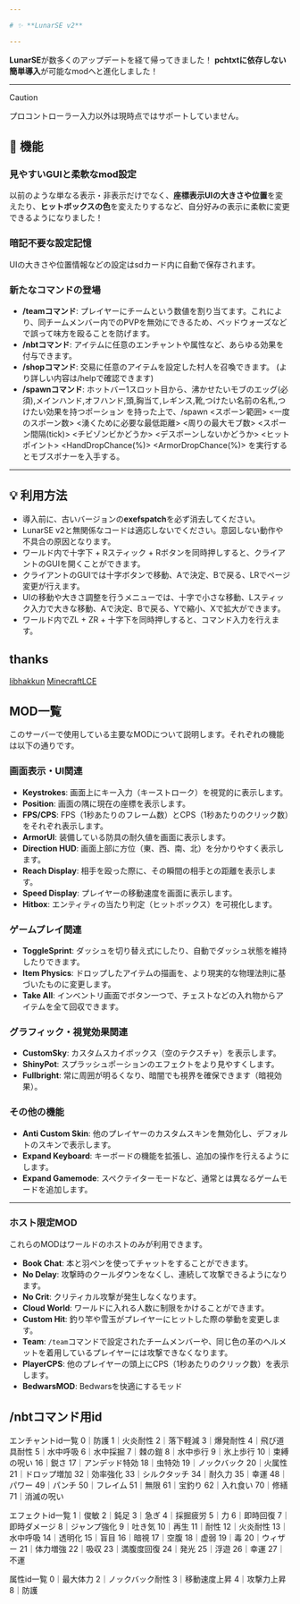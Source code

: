 ```yaml
---

# ✨ **LunarSE v2**

---
```


**LunarSE**が数多くのアップデートを経て帰ってきました！
**pchtxtに依存しない簡単導入**が可能なmodへと進化しました！

---

> [!CAUTION]
> プロコントローラー入力以外は現時点ではサポートしていません。

## 🌟 機能

### 見やすいGUIと柔軟なmod設定

以前のような単なる表示・非表示だけでなく、**座標表示UIの大きさや位置**を変えたり、**ヒットボックスの色**を変えたりするなど、自分好みの表示に柔軟に変更できるようになりました！

### 暗記不要な設定記憶

UIの大きさや位置情報などの設定はsdカード内に自動で保存されます。

### 新たなコマンドの登場

-   **/teamコマンド**: プレイヤーにチームという数値を割り当てます。これにより、同チームメンバー内でのPVPを無効にできるため、ベッドウォーズなどで誤って味方を殴ることを防げます。
-   **/nbtコマンド**: アイテムに任意のエンチャントや属性など、あらゆる効果を付与できます。
-   **/shopコマンド**: 交易に任意のアイテムを設定した村人を召喚できます。 (より詳しい内容は/helpで確認できます)
-   **/spawnコマンド**:  ホットバー1スロット目から、沸かせたいモブのエッグ(必須),メインハンド,オフハンド,頭,胸当て,レギンス,靴,つけたい名前の名札,つけたい効果を持つポーション を持った上で、/spawn <スポーン範囲> <一度のスポーン数> <湧くために必要な最低距離> <周りの最大モブ数> <スポーン間隔(tick)> <チビゾンビかどうか> <デスポーンしないかどうか> <ヒットポイント> <HandDropChance(%)> <ArmorDropChance(%)> を実行するとモブスポナーを入手する。

---

## 💡 利用方法

-   導入前に、古いバージョンの**exefspatch**を必ず消去してください。
-   LunarSE v2と無関係なコードは適応しないでください。意図しない動作や不具合の原因となります。
-   ワールド内で十字下 + Rスティック + Rボタンを同時押しすると、クライアントのGUIを開くことができます。
-   クライアントのGUIでは十字ボタンで移動、Aで決定、Bで戻る、LRでページ変更が行えます。
-   UIの移動や大きさ調整を行うメニューでは、十字で小さな移動、Lスティック入力で大きな移動、Aで決定、Bで戻る、Yで縮小、Xで拡大ができます。
-   ワールド内でZL + ZR + 十字下を同時押しすると、コマンド入力を行えます。

## thanks
[libhakkun](https://github.com/fruityloops1/LibHakkun)
[MinecraftLCE](https://github.com/GRAnimated/MinecraftLCE)

## MOD一覧

このサーバーで使用している主要なMODについて説明します。それぞれの機能は以下の通りです。

### 画面表示・UI関連

* **Keystrokes**: 画面上にキー入力（キーストローク）を視覚的に表示します。
* **Position**: 画面の隅に現在の座標を表示します。
* **FPS/CPS**: FPS（1秒あたりのフレーム数）とCPS（1秒あたりのクリック数）をそれぞれ表示します。
* **ArmorUI**: 装備している防具の耐久値を画面に表示します。
* **Direction HUD**: 画面上部に方位（東、西、南、北）を分かりやすく表示します。
* **Reach Display**: 相手を殴った際に、その瞬間の相手との距離を表示します。
* **Speed Display**: プレイヤーの移動速度を画面に表示します。
* **Hitbox**: エンティティの当たり判定（ヒットボックス）を可視化します。

### ゲームプレイ関連

* **ToggleSprint**: ダッシュを切り替え式にしたり、自動でダッシュ状態を維持したりできます。
* **Item Physics**: ドロップしたアイテムの描画を、より現実的な物理法則に基づいたものに変更します。
* **Take All**: インベントリ画面でボタン一つで、チェストなどの入れ物からアイテムを全て回収できます。

### グラフィック・視覚効果関連

* **CustomSky**: カスタムスカイボックス（空のテクスチャ）を表示します。
* **ShinyPot**: スプラッシュポーションのエフェクトをより見やすくします。
* **Fullbright**: 常に周囲が明るくなり、暗闇でも視界を確保できます（暗視効果）。

### その他の機能

* **Anti Custom Skin**: 他のプレイヤーのカスタムスキンを無効化し、デフォルトのスキンで表示します。
* **Expand Keyboard**: キーボードの機能を拡張し、追加の操作を行えるようにします。
* **Expand Gamemode**: スペクテイターモードなど、通常とは異なるゲームモードを追加します。

---

### ホスト限定MOD

これらのMODはワールドのホストのみが利用できます。

* **Book Chat**: 本と羽ペンを使ってチャットをすることができます。
* **No Delay**: 攻撃時のクールダウンをなくし、連続して攻撃できるようになります。
* **No Crit**: クリティカル攻撃が発生しなくなります。
* **Cloud World**: ワールドに入れる人数に制限をかけることができます。
* **Custom Hit**: 釣り竿や雪玉がプレイヤーにヒットした際の挙動を変更します。
* **Team**: `/team`コマンドで設定されたチームメンバーや、同じ色の革のヘルメットを着用しているプレイヤーには攻撃できなくなります。
* **PlayerCPS**: 他のプレイヤーの頭上にCPS（1秒あたりのクリック数）を表示します。
* **BedwarsMOD**: Bedwarsを快適にするモッド


## /nbtコマンド用id

エンチャントid一覧
0｜防護
1｜火炎耐性
2｜落下軽減
3｜爆発耐性
4｜飛び道具耐性
5｜水中呼吸
6｜水中採掘
7｜棘の鎧
8｜水中歩行
9｜氷上歩行
10｜束縛の呪い
16｜鋭さ
17｜アンデッド特効
18｜虫特効
19｜ノックバック
20｜火属性
21｜ドロップ増加
32｜効率強化
33｜シルクタッチ
34｜耐久力
35｜幸運
48｜パワー
49｜パンチ
50｜フレイム
51｜無限
61｜宝釣り
62｜入れ食い
70｜修繕
71｜消滅の呪い

エフェクトid一覧
1｜俊敏
2｜鈍足
3｜急ぎ
4｜採掘疲労
5｜力
6｜即時回復
7｜即時ダメージ
8｜ジャンプ強化
9｜吐き気
10｜再生
11｜耐性
12｜火炎耐性
13｜水中呼吸
14｜透明化
15｜盲目
16｜暗視
17｜空腹
18｜虚弱
19｜毒
20｜ウィザー
21｜体力増強
22｜吸収
23｜満腹度回復
24｜発光
25｜浮遊
26｜幸運
27｜不運

属性id一覧
0｜最大体力
2｜ノックバック耐性
3｜移動速度上昇
4｜攻撃力上昇
8｜防護
